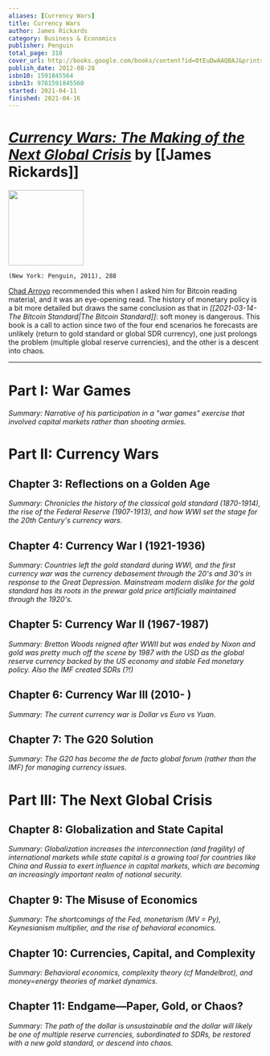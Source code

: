 ```yaml
---
aliases: [Currency Wars]
title: Currency Wars
author: James Rickards
category: Business & Economics
publisher: Penguin
total_page: 318
cover_url: http://books.google.com/books/content?id=0tEuDwAAQBAJ&printsec=frontcover&img=1&zoom=1&edge=curl&source=gbs_api
publish_date: 2012-08-28
isbn10: 1591845564
isbn13: 9781591845560
started: 2021-04-11
finished: 2021-04-16
---
```

# [*Currency Wars: The Making of the Next Global Crisis*](https://www.amazon.com/Currency-Wars-Making-Global-Crisis/dp/1591845564) by [[James Rickards]]

<img src="https://images-na.ssl-images-amazon.com/images/I/51JSyLEs4YL._SX324_BO1,204,203,200_.jpg" width=150>

`(New York: Penguin, 2011), 288`

[Chad Arroyo](https://www.linkedin.com/in/chadarroyo/) recommended this when I asked him for Bitcoin reading material, and it was an eye-opening read. The history of monetary policy is a bit more detailed but draws the same conclusion as that in *[[2021-03-14-The Bitcoin Standard|The Bitcoin Standard]]*: soft money is dangerous. This book is a call to action since two of the four end scenarios he forecasts are unlikely (return to gold standard or global SDR currency), one just prolongs the problem (multiple global reserve currencies), and the other is a descent into chaos.

---

# Part I: War Games

*Summary: Narrative of his participation in a "war games" exercise that involved capital markets rather than shooting armies.*


# Part II: Currency Wars

## Chapter 3: Reflections on a Golden Age
*Summary: Chronicles the history of the classical gold standard (1870-1914), the rise of the Federal Reserve (1907-1913), and how WWI set the stage for the 20th Century's currency wars.*


## Chapter 4: Currency War I (1921-1936)
*Summary: Countries left the gold standard during WWI, and the first currency war was the currency debasement through the 20's and 30's in response to the Great Depression. Mainstream modern dislike for the gold standard has its roots in the prewar gold price artificially maintained through the 1920's.*


## Chapter 5: Currency War II (1967-1987)
*Summary: Bretton Woods reigned after WWII but was ended by Nixon and gold was pretty much off the scene by 1987 with the USD as the global reserve currency backed by the US economy and stable Fed monetary policy. Also the IMF created SDRs (?!)*


## Chapter 6: Currency War III (2010- )
*Summary: The current currency war is Dollar vs Euro vs Yuan.*


## Chapter 7: The G20 Solution
*Summary: The G20 has become the de facto global forum (rather than the IMF) for managing currency issues.*


# Part III: The Next Global Crisis

## Chapter 8: Globalization and State Capital
*Summary: Globalization increases the interconnection (and fragility) of international markets while state capital is a growing tool for countries like China and Russia to exert influence in capital markets, which are becoming an increasingly important realm of national security.*


## Chapter 9: The Misuse of Economics
*Summary: The shortcomings of the Fed, monetarism (MV = Py), Keynesianism multiplier, and the rise of behavioral economics.*


## Chapter 10: Currencies, Capital, and Complexity
*Summary: Behavioral economics, complexity theory (cf Mandelbrot), and money=energy theories of market dynamics.*


## Chapter 11: Endgame—Paper, Gold, or Chaos?
*Summary: The path of the dollar is unsustainable and the dollar will likely be one of multiple reserve currencies, subordinated to SDRs, be restored with a new gold standard, or descend into chaos.*


